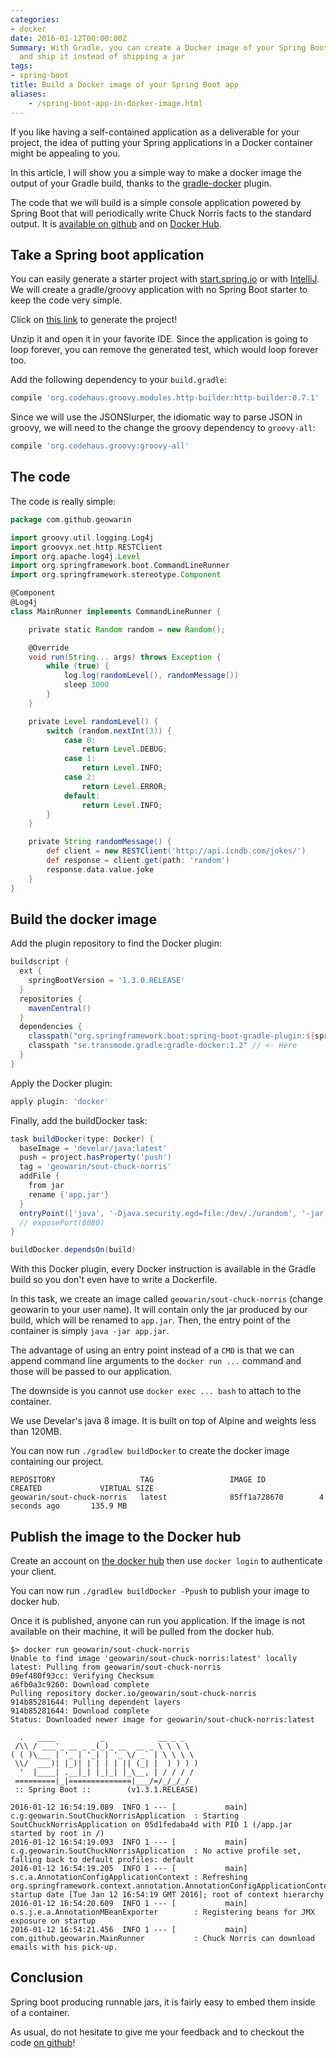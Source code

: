 ```yaml
---
categories:
- docker
date: 2016-01-12T00:00:00Z
Summary: With Gradle, you can create a Docker image of your Spring Boot application
  and ship it instead of shipping a jar
tags:
- spring-boot
title: Build a Docker image of your Spring Boot app
aliases:
    - /spring-boot-app-in-docker-image.html
---
```


If you like having a self-contained application as a deliverable
for your project, the idea of putting your Spring applications in a Docker
container might be appealing to you.

In this article, I will show you a simple way to make a docker image the output
of your Gradle build, thanks to the [gradle-docker](https://github.com/Transmode/gradle-docker) plugin.

The code that we will build is a simple console application powered by Spring Boot
that will periodically write Chuck Norris facts to the standard output.
It is [available on github](https://github.com/geowarin/sout-chuck-norris) and on [Docker Hub](https://hub.docker.com/r/geowarin/sout-chuck-norris/).

## Take a Spring boot application

You can easily generate a starter project with [start.spring.io](http://start.spring.io/)
or with [IntelliJ](https://www.jetbrains.com/idea/help/creating-spring-boot-projects.html).
We will create a gradle/groovy application with no Spring Boot starter to keep the code very simple.

Click on [this link](https://start.spring.io/#!type=gradle-project&language=groovy&groupId=com.github.geowarin&artifactId=sout-chuck-norris) to generate the project!

Unzip it and open it in your favorite IDE.
Since the application is going to loop forever, you can remove the generated test, which
would loop forever too.

Add the following dependency to your `build.gradle`:

```groovy
compile 'org.codehaus.groovy.modules.http-builder:http-builder:0.7.1'
```

Since we will use the JSONSlurper, the idiomatic way to parse JSON in groovy, we will need
to the change the groovy dependency to `groovy-all`:

```groovy
compile 'org.codehaus.groovy:groovy-all'
```

## The code

The code is really simple:

```groovy
package com.github.geowarin

import groovy.util.logging.Log4j
import groovyx.net.http.RESTClient
import org.apache.log4j.Level
import org.springframework.boot.CommandLineRunner
import org.springframework.stereotype.Component

@Component
@Log4j
class MainRunner implements CommandLineRunner {

    private static Random random = new Random();

    @Override
    void run(String... args) throws Exception {
        while (true) {
            log.log(randomLevel(), randomMessage())
            sleep 3000
        }
    }

    private Level randomLevel() {
        switch (random.nextInt(3)) {
            case 0:
                return Level.DEBUG;
            case 1:
                return Level.INFO;
            case 2:
                return Level.ERROR;
            default:
                return Level.INFO;
        }
    }

    private String randomMessage() {
        def client = new RESTClient('http://api.icndb.com/jokes/')
        def response = client.get(path: 'random')
        response.data.value.joke
    }
}
```

## Build the docker image

Add the plugin repository to find the Docker plugin:

```groovy
buildscript {
  ext {
    springBootVersion = '1.3.0.RELEASE'
  }
  repositories {
    mavenCentral()
  }
  dependencies {
    classpath("org.springframework.boot:spring-boot-gradle-plugin:${springBootVersion}")
    classpath "se.transmode.gradle:gradle-docker:1.2" // <- Here
  }
}
```

Apply the Docker plugin:

```groovy
apply plugin: 'docker'
```

Finally, add the buildDocker task:

```groovy
task buildDocker(type: Docker) {
  baseImage = 'develar/java:latest'
  push = project.hasProperty('push')
  tag = 'geowarin/sout-chuck-norris'
  addFile {
    from jar
    rename {'app.jar'}
  }
  entryPoint(['java', '-Djava.security.egd=file:/dev/./urandom', '-jar', '/app.jar'])
  // exposePort(8080)
}

buildDocker.dependsOn(build)
```

With this Docker plugin, every Docker instruction is available in the Gradle build
so you don't even have to write a Dockerfile.

In this task, we create an image called `geowarin/sout-chuck-norris` (change geowarin to
your user name).
It will contain only the jar produced by our build, which will be renamed to `app.jar`.
Then, the entry point of the container is simply `java -jar app.jar`.

The advantage of using an entry point instead of a `CMD` is that we can append command
line arguments to the `docker run ...` command and those will be passed to our application.

The downside is you cannot use `docker exec ... bash` to attach to the container.

We use Develar's java 8 image. It is built on top of Alpine and weights less than
120MB.

You can now run `./gradlew buildDocker` to create the docker image containing
our project.

```
REPOSITORY                   TAG                 IMAGE ID            CREATED             VIRTUAL SIZE
geowarin/sout-chuck-norris   latest              85ff1a728670        4 seconds ago       135.9 MB

```

## Publish the image to the Docker hub

Create an account on [the docker hub](https://hub.docker.com/) then use
`docker login` to authenticate your client.

You can now run `./gradlew buildDocker -Ppush` to publish your image to docker
hub.

Once it is published, anyone can run you application.
If the image is not available on their machine, it will be pulled from the docker hub.

```
$> docker run geowarin/sout-chuck-norris
Unable to find image 'geowarin/sout-chuck-norris:latest' locally
latest: Pulling from geowarin/sout-chuck-norris
09ef480f93cc: Verifying Checksum
a6fb0a3c9260: Download complete
Pulling repository docker.io/geowarin/sout-chuck-norris
914b85281644: Pulling dependent layers
914b85281644: Download complete
Status: Downloaded newer image for geowarin/sout-chuck-norris:latest

  .   ____          _            __ _ _
 /\\ / ___'_ __ _ _(_)_ __  __ _ \ \ \ \
( ( )\___ | '_ | '_| | '_ \/ _` | \ \ \ \
 \\/  ___)| |_)| | | | | || (_| |  ) ) ) )
  '  |____| .__|_| |_|_| |_\__, | / / / /
 =========|_|==============|___/=/_/_/_/
 :: Spring Boot ::        (v1.3.1.RELEASE)

2016-01-12 16:54:19.089  INFO 1 --- [           main] c.g.geowarin.SoutChuckNorrisApplication  : Starting SoutChuckNorrisApplication on 05d1fedaba4d with PID 1 (/app.jar started by root in /)
2016-01-12 16:54:19.093  INFO 1 --- [           main] c.g.geowarin.SoutChuckNorrisApplication  : No active profile set, falling back to default profiles: default
2016-01-12 16:54:19.205  INFO 1 --- [           main] s.c.a.AnnotationConfigApplicationContext : Refreshing org.springframework.context.annotation.AnnotationConfigApplicationContext@4533542a: startup date [Tue Jan 12 16:54:19 GMT 2016]; root of context hierarchy
2016-01-12 16:54:20.609  INFO 1 --- [           main] o.s.j.e.a.AnnotationMBeanExporter        : Registering beans for JMX exposure on startup
2016-01-12 16:54:21.456  INFO 1 --- [           main] com.github.geowarin.MainRunner           : Chuck Norris can download emails with his pick-up.
```

## Conclusion

Spring boot producing runnable jars, it is fairly easy to embed them inside
of a container.

As usual, do not hesitate to give me your feedback and to checkout the code
[on github](https://github.com/geowarin/sout-chuck-norris)!
